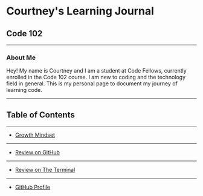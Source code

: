 # Courtney's Learning Journal

## Code 102

---

### About Me

Hey! My name is Courtney and I am a student at Code Fellows, currently enrolled in the Code 102 course. I am new to coding and the technology field in general. This is my personal page to document my journey of learning code.

---

## Table of Contents

---

- [Growth Mindset](./codejournal/growthmindset)

---

- [Review on GitHub](./codejournal/reflectgit.md)

---

- [Review on The Terminal](./codejournal/reflectcode.md)

---

- [GitHub Profile](https://github.com/Courtskit)
